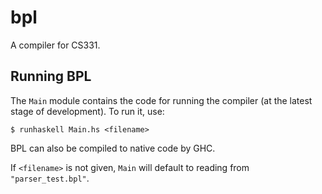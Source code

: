 # bpl

A compiler for CS331.

## Running BPL

The `Main` module contains the code for running the compiler (at the
latest stage of development). To run it, use:

```
$ runhaskell Main.hs <filename>
```

BPL can also be compiled to native code by GHC.

If `<filename>` is not given, `Main` will default to reading from
`"parser_test.bpl"`.

